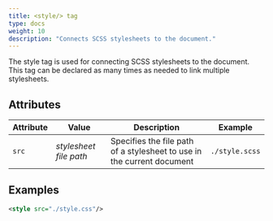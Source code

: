 ```yaml
---
title: <style/> tag
type: docs
weight: 10
description: "Connects SCSS stylesheets to the document."
---
```


The style tag is used for connecting SCSS stylesheets to the document. This tag
can be declared as many times as needed to link multiple stylesheets.

## Attributes
| Attribute | Value | Description | Example |
|--|--|--|--|
| `src` | *stylesheet file path* | Specifies the file path of a stylesheet to use in the current document | `./style.scss` |

## Examples
```xml
<style src="./style.css"/>
```